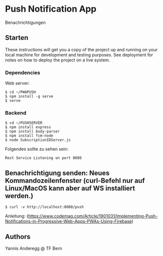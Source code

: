 # Push Notification App
Benachrichtigungen

## Starten

These instructions will get you a copy of the project up and running on your local machine for development and testing purposes. See deployment for notes on how to deploy the project on a live system.

### Dependencies

Web server:

```
$ cd ~/PWAPUSH
$ npm install -g serve
$ serve
```

### Backend

```
$ cd ~/PUSHSERVER
$ npm install express
$ npm install body-parser
$ npm install fcm-node
$ node SubscriptionIDServer.js
```
Folgendes sollte zu sehen sein:

```
Rest Service Listening on port 8080
```

## Benachrichtigung senden: Neues Kommandozeilenfenster (curl-Befehl nur auf Linux/MacOS kann aber auf WS installiert werden.)

```
$ curl -v http://localhost:8080/push
```

Anleitung: (https://www.codemag.com/Article/1901031/Implementing-Push-Notifications-in-Progressive-Web-Apps-PWAs-Using-Firebase)

## Authors

Yannis Anderegg @ TF Bern
